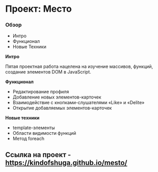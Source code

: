 # Проект: Место

### Обзор
* Интро
* Функционал
* Новые Техники

**Интро**

Пятая проектная работа нацелена на изучение массивов, функций, создание элементов DOM в JavaScript.

**Функционал**
* Редактирование профиля
* Добавление новых элементов-карточек
* Взаимодействие с кнопками-слушателями «Like» и «Delite»
* Открытие добавляемых элементов-карточек

**Новые техники**

* template-элементы
* Области видимости функций
* Метод foreach

## Ссылка на проект - https://kindofshuga.github.io/mesto/